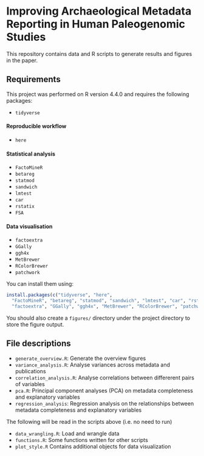 # Improving Archaeological Metadata Reporting in Human Paleogenomic Studies

This repository contains data and R scripts to generate results and figures in the paper.

## Requirements

This project was performed on R version 4.4.0 and requires the following packages:

- ```tidyverse```
#### Reproducible workflow
- ```here```
#### Statistical analysis
- ```FactoMineR```
- ```betareg```
- ```statmod```
- ```sandwich```
- ```lmtest```
- ```car```
- ```rstatix```
- ```FSA```
#### Data visualisation
- ```factoextra```
- ```GGally```
- ```ggh4x```
- ```MetBrewer```
- ```RColorBrewer```
- ```patchwork```

You can install them using:
```r
install.packages(c("tidyverse", "here",
  "FactoMineR", "betareg", "statmod", "sandwich", "lmtest", "car", "rstatix", "FSA",
  "factoextra", "GGally", "ggh4x", "MetBrewer", "RColorBrewer", "patchwork"))
```

You should also create a ```figures/``` directory under the project directory to store the figure output.

## File descriptions
- ```generate_overview.R```: Generate the overview figures
- ```variance_analysis.R```: Analyse variances across metadata and publications
- ```correlation_analysis.R```: Analyse correlations between differerent pairs of variables
- ```pca.R```: Principal component analyses (PCA) on metadata completeness and explanatory variables
- ```regression_analysis```: Regression analysis on the relationships between metadata completeness and explanatory variables
  
The following will be read in the scripts above (i.e. no need to run)

- ```data_wrangling.R```: Load and wrangle data
- ```functions.R```: Some functions written for other scripts
- ```plot_style.R``` Contains additional objects for data visualization
